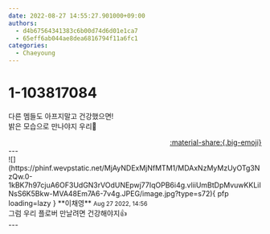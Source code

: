 ```yaml
---
date: 2022-08-27 14:55:27.901000+09:00
authors:
  - d4b67564341383c6b00d74d6d01e1ca7
  - 65eff6ab044ae8dea6816794f11a6fc1
categories:
  - Chaeyoung
---
```


# 1-103817084

<div class="post-container" markdown="1">
<div class="content-container md-sidebar__scrollwrap" markdown="1">

다른 멤들도 아프지말고 건강했으면!<br>밝은 모습으로 만나야지 우리🥰

</div>
</div>

<div style="text-align: right;" markdown="1">
<a href="https://weverse.io/fromis9/fanpost/1-103817084" style="text-align: right;">:material-share:{.big-emoji}</a>
</div>
---

<div class="comments-container md-sidebar__scrollwrap" markdown="1">
<div class="comment" markdown="1">
<div class='id-container' markdown="1">
![](https://phinf.wevpstatic.net/MjAyNDExMjNfMTM1/MDAxNzMyMzUyOTg3NzQw.0-1kBK7h97cjuA6OF3UdGN3rVOdUNEpwj77IqOPB6i4g.vliiUmBtDpMvuwKKLiINsS6K5Bkw-MVA48Em7A6-7v4g.JPEG/image.jpg?type=s72){ pfp loading=lazy }
**<span class="artist">이채영</span>** <small>Aug 27 2022, 14:56</small><br>
</div>
<div class='comment-body' markdown="1">
그럼 우리 플로버 만날려면 건강해야지👍
</div>
</div>
</div>
---
